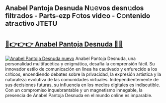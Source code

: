 ## Anabel Pantoja Desnuda N𝚞𝚎vos desn𝚞dos filtr𝚊dos - Parts-ezp F𝚘tos vid𝚎o - C𝚘ntenido atr𝚊ctivo JTETU

# <h2><a href="http://mbdjoe.tromn.icu/?c=Anabel+Pantoja+Desnuda">🔗👉👉👉 Anabel Pantoja Desnuda 🔗🔗</a></h2>

[![Anabel Pantoja Desnuda nuevo](https://i.imgur.com/pEAQMta.gif)](http://mbdjoe.tromn.icu/?c=Anabel+Pantoja+Desnuda)
Anabel Pantoja Desnuda, una personalidad multifacética y enigmática, desafía la comprensión fácil. Su innovador estilo de comunicación en línea ha cautivado y enfurecido a los críticos, encendiendo debates sobre la privacidad, la expresión artística y la naturaleza evolutiva de las comunidades virtuales. Independientemente de sus decisiones futuras, su influencia en los medios digitales es indiscutible. Con un compromiso inquebrantable y un magnetismo innegable, la presencia de Anabel Pantoja Desnuda en el mundo online es imparable.
